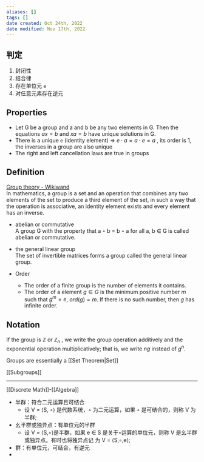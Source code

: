 ```yaml
---
aliases: []
tags: []
date created: Oct 24th, 2022
date modified: Nov 17th, 2022
---
```


## 判定
1. 封闭性
2. 结合律
3. 存在单位元 `e`
4. 对任意元素存在逆元

## Properties
- Let G be a group and a and b be any two elements in G. Then the equations $ax = b$ and $xa = b$ have unique solutions in G.
- There is a unique `e` (identity element) => $e \cdot a = a \cdot e = a$ , its order is 1, the inverses in a group are also unique
- The right and left cancellation laws are true in groups

## Definition
[Group theory - Wikiwand](https://www.wikiwand.com/en/Group_theory)  
In mathematics, a group is a set and an operation that combines any two elements of the set to produce a third element of the set, in such a way that the operation is associative, an identity element exists and every element has an inverse.

- abelian or commutative  
A group G with the property that a ◦ b = b ◦ a for all a, b ∈ G is called abelian or commutative.

- the general linear group  
The set of invertible matrices forms a group called the general linear group.

- Order  
	- The order of a finite group is the number of elements it contains. 
	- The order of a element $g \in G$ is the minimum positive number $m$ such that $g^{m} = e$, $ord(g) = m$. If there is no such number, then $g$ has infinite order.

## Notation
If the group is $\mathbb{Z}$ or $\mathbb{Z}_n$ , we write the group operation additively and the exponential operation multiplicatively; that is, we write $ng$ instead of $g^n$.

Groups are essentially a [[Set Theorem|Set]]

[[Subgroups]]

___

[[Discrete Math]]-[[Algebra]]
- 半群：符合二元运算且可结合
	- 设 V = ⟨S, ◦⟩ 是代数系统，◦ 为二元运算，如果 ◦ 是可结合的，则称 V 为半群;
- 幺半群或独异点：有单位元的半群
	- 设 V = ⟨S,◦⟩是半群，如果 e ∈ S 是关于◦运算的单位元，则称 V 是幺半群或独异点。有时也将独异点记 为 V = ⟨S,◦,e⟩;
- 群：有单位元，可结合，有逆元
- 